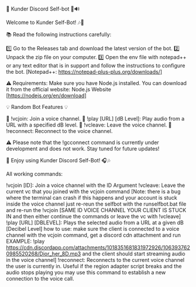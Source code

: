 
🤖 Kunder Discord Self-bot 🎵🔊

Welcome to Kunder Self-Bot! 🎶🎉

📚 Read the following instructions carefully:

1️⃣ Go to the Releases tab and download the latest version of the bot.
2️⃣ Unpack the zip file on your computer.
3️⃣ Open the env file with notepad++ or any text editor that is in support and follow the instructions to configure the bot. [Notepad++: https://notepad-plus-plus.org/downloads/]

⚠️ Requirements:
Make sure you have Node.js installed. You can download it from the official website: Node.js Website [https://nodejs.org/en/download]

💡 Random Bot Features 💡

🔸 !vcjoin: Join a voice channel.
🔸 !play [URL] [dB Level]: Play audio from a URL with a specified dB level.
🔸 !vcleave: Leave the voice channel.
🔸 !reconnect: Reconnect to the voice channel.

⚠️ Please note that the !gcconnect command is currently under development and does not work. Stay tuned for future updates!

🎊 Enjoy using Kunder Discord Self-Bot! 🎧🎶


All working commands: 

!vcjoin [ID]: Join a voice channel with the ID Argument
!vcleave: Leave the current vc that you joined with the vcjoin command [Note: there is a bug where the terminal can crash if this happens and your account is stuck inside the voice channel just re-reun the selfbot with the 
runselfbot.bat file and re-run the !vcjoin [SAME ID VOICE CHANNEL YOUR CLIENT IS STUCK IN and then either continue the commands or leave the vc with !vcleave]
!play [URL] [DBLEVEL]: Plays the selected audio from a URL at a given dB [Decibel Level] how to use: make sure the client is connected to a voice channel with the vcjoin command, get a discord cdn attachment and run EXAMPLE: !play https://cdn.discordapp.com/attachments/1018351681831972926/1063937620985520268/Dior_her_8D.mp3 and the client should start streaming audio in the voice channel]
!reconnect: Reconnects to the current voice channel the user is currently in. Useful if the region adapter script breaks and the audio stops playing you may use this command to establish a new connection to the voice call.

